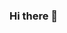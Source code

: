 ### Hi there 👋
<!-- ![header](https://capsule-render.vercel.app/api?type=waving&color=auto&height=250&section=header&text=hjinhee&fontSize=60)

<img src="https://img.shields.io/badge/Android-3DDC84?style=flat-square&logo=Python&logoColor=white"/></a>&nbsp  -->

<!--
**HJinhee/HJinhee** is a ✨ _special_ ✨ repository because its `README.md` (this file) appears on your GitHub profile.

Here are some ideas to get you started:

- 🔭 I’m currently working on ...
- 🌱 I’m currently learning ...
- 👯 I’m looking to collaborate on ...
- 🤔 I’m looking for help with ...
- 💬 Ask me about ...
- 📫 How to reach me: ...
- 😄 Pronouns: ...
- ⚡ Fun fact: ...
-->
